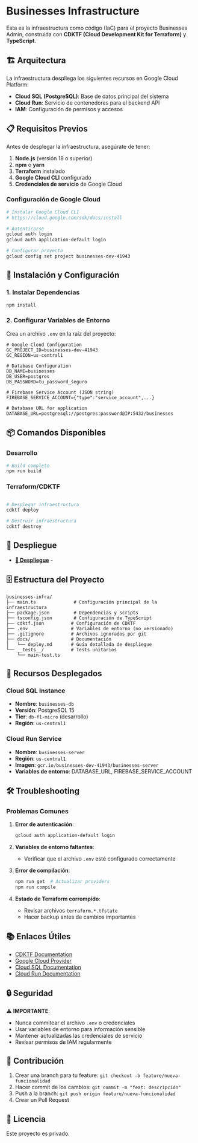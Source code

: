 ﻿# Businesses Infrastructure

Esta es la infraestructura como código (IaC) para el proyecto Businesses Admin, construida con **CDKTF (Cloud Development Kit for Terraform)** y **TypeScript**.

## 🏗️ Arquitectura

La infraestructura despliega los siguientes recursos en Google Cloud Platform:

- **Cloud SQL (PostgreSQL)**: Base de datos principal del sistema
- **Cloud Run**: Servicio de contenedores para el backend API
- **IAM**: Configuración de permisos y accesos

## 📋 Requisitos Previos

Antes de desplegar la infraestructura, asegúrate de tener:

1. **Node.js** (versión 18 o superior)
2. **npm** o **yarn**
3. **Terraform** instalado
4. **Google Cloud CLI** configurado
5. **Credenciales de servicio** de Google Cloud

### Configuración de Google Cloud

```bash
# Instalar Google Cloud CLI
# https://cloud.google.com/sdk/docs/install

# Autenticarse
gcloud auth login
gcloud auth application-default login

# Configurar proyecto
gcloud config set project businesses-dev-41943
```

## 🚀 Instalación y Configuración

### 1. Instalar Dependencias

```bash
npm install
```

### 2. Configurar Variables de Entorno

Crea un archivo `.env` en la raíz del proyecto:

```env
# Google Cloud Configuration
GC_PROJECT_ID=businesses-dev-41943
GC_REGION=us-central1

# Database Configuration
DB_NAME=businesses
DB_USER=postgres
DB_PASSWORD=tu_password_seguro

# Firebase Service Account (JSON string)
FIREBASE_SERVICE_ACCOUNT={"type":"service_account",...}

# Database URL for application
DATABASE_URL=postgresql://postgres:password@IP:5432/businesses
```



## 📦 Comandos Disponibles

### Desarrollo

```bash
# Build completo
npm run build
```

### Terraform/CDKTF

```bash

# Desplegar infraestructura
cdktf deploy

# Destruir infraestructura
cdktf destroy
```

## 🎯 Despliegue

- **[📖 Despliegue](./docs/deploy.md)** - 

## 🗄️ Estructura del Proyecto

```
businesses-infra/
├── main.ts              # Configuración principal de la infraestructura
├── package.json         # Dependencias y scripts
├── tsconfig.json        # Configuración de TypeScript
├── cdktf.json          # Configuración de CDKTF
├── .env                # Variables de entorno (no versionado)
├── .gitignore          # Archivos ignorados por git
├── docs/               # Documentación
│   └── deploy.md       # Guía detallada de despliegue
└── __tests__/          # Tests unitarios
    └── main-test.ts
```

## 🔧 Recursos Desplegados

### Cloud SQL Instance
- **Nombre**: `businesses-db`
- **Versión**: PostgreSQL 15
- **Tier**: `db-f1-micro` (desarrollo)
- **Región**: `us-central1`

### Cloud Run Service
- **Nombre**: `businesses-server`
- **Región**: `us-central1`
- **Imagen**: `gcr.io/businesses-dev-41943/businesses-server`
- **Variables de entorno**: DATABASE_URL, FIREBASE_SERVICE_ACCOUNT

## 🛠️ Troubleshooting

### Problemas Comunes

1. **Error de autenticación**:
   ```bash
   gcloud auth application-default login
   ```

2. **Variables de entorno faltantes**:
   - Verificar que el archivo `.env` esté configurado correctamente

3. **Error de compilación**:
   ```bash
   npm run get  # Actualizar providers
   npm run compile
   ```

4. **Estado de Terraform corrompido**:
   - Revisar archivos `terraform.*.tfstate`
   - Hacer backup antes de cambios importantes

## 📚 Enlaces Útiles

- [CDKTF Documentation](https://developer.hashicorp.com/terraform/cdktf)
- [Google Cloud Provider](https://registry.terraform.io/providers/hashicorp/google/latest/docs)
- [Cloud SQL Documentation](https://cloud.google.com/sql/docs)
- [Cloud Run Documentation](https://cloud.google.com/run/docs)

## 🔒 Seguridad

⚠️ **IMPORTANTE**:
- Nunca commitear el archivo `.env` o credenciales
- Usar variables de entorno para información sensible
- Mantener actualizadas las credenciales de servicio
- Revisar permisos de IAM regularmente

## 🤝 Contribución

1. Crear una branch para tu feature: `git checkout -b feature/nueva-funcionalidad`
2. Hacer commit de los cambios: `git commit -m "feat: descripción"`
3. Push a la branch: `git push origin feature/nueva-funcionalidad`
4. Crear un Pull Request

## 📄 Licencia

Este proyecto es privado.
